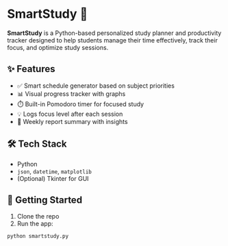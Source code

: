 # SmartStudy 📘

**SmartStudy** is a Python-based personalized study planner and productivity tracker designed to help students manage their time effectively, track their focus, and optimize study sessions.

## ✨ Features

- ✅ Smart schedule generator based on subject priorities
- 📊 Visual progress tracker with graphs
- ⏱️ Built-in Pomodoro timer for focused study
- 💡 Logs focus level after each session
- 📄 Weekly report summary with insights

## 🛠 Tech Stack

- Python
- `json`, `datetime`, `matplotlib`
- (Optional) Tkinter for GUI

## 🚀 Getting Started

1. Clone the repo  
2. Run the app:
```bash
python smartstudy.py
